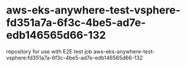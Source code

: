 # aws-eks-anywhere-test-vsphere-fd351a7a-6f3c-4be5-ad7e-edb146565d66-132
repository for use with E2E test job aws-eks-anywhere-test-vsphere:fd351a7a-6f3c-4be5-ad7e-edb146565d66-132
